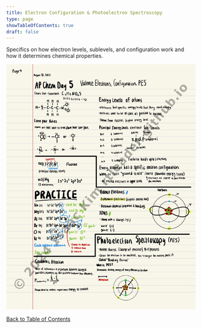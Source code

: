```yaml
---
title: Electron Configuration & Photoelectron Spectroscopy
type: page
showTableOfContents: true
draft: false
---
```

Specifics on how electron levels, sublevels, and configuration work and how it determines chemical properties.

![](./marked_AP_Chemistry_Notes-06.jpg)

[Back to Table of Contents](../)